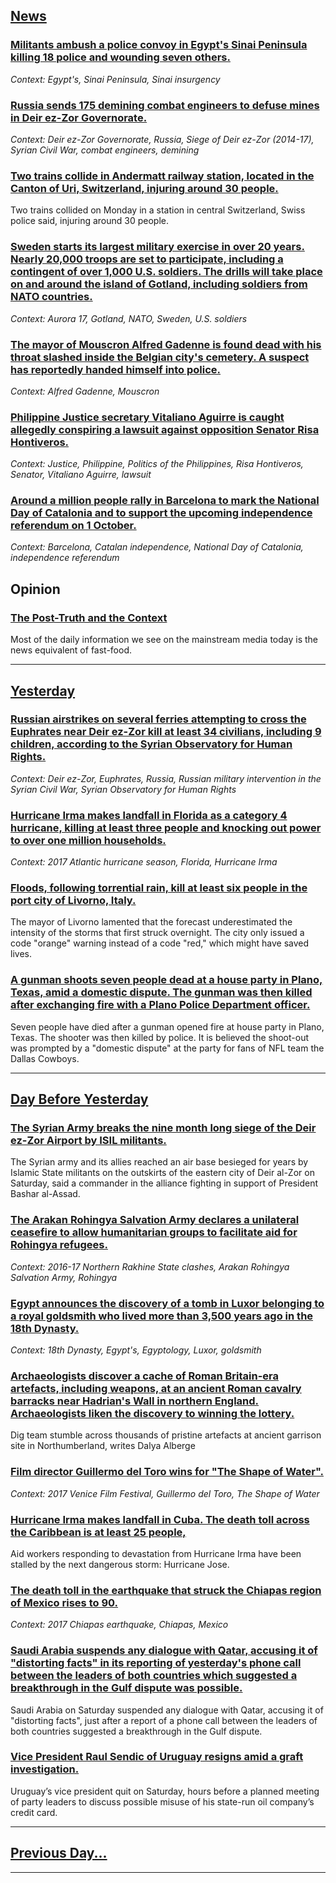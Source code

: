 ## [News](/news/2017/09/11/index.md)

### [ Militants ambush a police convoy in Egypt's Sinai Peninsula killing 18 police and wounding seven others. ](/news/2017/09/11/militants-ambush-a-police-convoy-in-egypt-s-sinai-peninsula-killing-18-police-and-wounding-seven-others.md)
_Context: Egypt's, Sinai Peninsula, Sinai insurgency_

### [Russia sends 175 demining combat engineers to defuse mines in Deir ez-Zor Governorate. ](/news/2017/09/11/russia-sends-175-demining-combat-engineers-to-defuse-mines-in-deir-ez-zor-governorate.md)
_Context: Deir ez-Zor Governorate, Russia, Siege of Deir ez-Zor (2014-17), Syrian Civil War, combat engineers, demining_

### [Two trains collide in Andermatt railway station, located in the Canton of Uri, Switzerland, injuring around 30 people. ](/news/2017/09/11/two-trains-collide-in-andermatt-railway-station-located-in-the-canton-of-uri-switzerland-injuring-around-30-people.md)
Two trains collided on Monday in a station in central Switzerland, Swiss police said, injuring around 30 people.

### [Sweden starts its largest military exercise in over 20 years. Nearly 20,000 troops are set to participate, including a contingent of over 1,000 U.S. soldiers. The drills will take place on and around the island of Gotland, including soldiers from NATO countries. ](/news/2017/09/11/sweden-starts-its-largest-military-exercise-in-over-20-years-nearly-20-000-troops-are-set-to-participate-including-a-contingent-of-over-1.md)
_Context: Aurora 17, Gotland, NATO, Sweden, U.S. soldiers_

### [The mayor of Mouscron Alfred Gadenne is found dead with his throat slashed inside the Belgian city's cemetery. A suspect has reportedly handed himself into police. ](/news/2017/09/11/the-mayor-of-mouscron-alfred-gadenne-is-found-dead-with-his-throat-slashed-inside-the-belgian-city-s-cemetery-a-suspect-has-reportedly-hand.md)
_Context: Alfred Gadenne, Mouscron_

### [Philippine Justice secretary Vitaliano Aguirre is caught allegedly conspiring a lawsuit against opposition Senator Risa Hontiveros. ](/news/2017/09/11/philippine-justice-secretary-vitaliano-aguirre-is-caught-allegedly-conspiring-a-lawsuit-against-opposition-senator-risa-hontiveros.md)
_Context: Justice, Philippine, Politics of the Philippines, Risa Hontiveros, Senator, Vitaliano Aguirre, lawsuit_

### [Around a million people rally in Barcelona to mark the National Day of Catalonia and to support the upcoming independence referendum on 1 October. ](/news/2017/09/11/around-a-million-people-rally-in-barcelona-to-mark-the-national-day-of-catalonia-and-to-support-the-upcoming-independence-referendum-on-1-oc.md)
_Context: Barcelona, Catalan independence, National Day of Catalonia, independence referendum_

## Opinion
### [The Post-Truth and the Context](/opinion/2017/04/4/the-post-truth-and-the-context/index.md)
Most of the daily information we see on the mainstream media today is the news equivalent of fast-food.

---

## [Yesterday](/news/2017/09/10/index.md)

### [Russian airstrikes on several ferries attempting to cross the Euphrates near Deir ez-Zor kill at least 34 civilians, including 9 children, according to the Syrian Observatory for Human Rights. ](/news/2017/09/10/russian-airstrikes-on-several-ferries-attempting-to-cross-the-euphrates-near-deir-ez-zor-kill-at-least-34-civilians-including-9-children-a.md)
_Context: Deir ez-Zor, Euphrates, Russia, Russian military intervention in the Syrian Civil War, Syrian Observatory for Human Rights_

### [Hurricane Irma makes landfall in Florida as a category 4 hurricane, killing at least three people and knocking out power to over one million households. ](/news/2017/09/10/hurricane-irma-makes-landfall-in-florida-as-a-category-4-hurricane-killing-at-least-three-people-and-knocking-out-power-to-over-one-million.md)
_Context: 2017 Atlantic hurricane season, Florida, Hurricane Irma_

### [Floods, following torrential rain, kill at least six people in the port city of Livorno, Italy. ](/news/2017/09/10/floods-following-torrential-rain-kill-at-least-six-people-in-the-port-city-of-livorno-italy.md)
The mayor of Livorno lamented that the forecast underestimated the intensity of the storms that first struck overnight. The city only issued a code &quot;orange&quot; warning instead of a code &quot;red,&quot; which might have saved lives.

### [A gunman shoots seven people dead at a house party in Plano, Texas, amid a domestic dispute. The gunman was then killed after exchanging fire with a Plano Police Department officer. ](/news/2017/09/10/a-gunman-shoots-seven-people-dead-at-a-house-party-in-plano-texas-amid-a-domestic-dispute-the-gunman-was-then-killed-after-exchanging-fir.md)
Seven people have died after a gunman opened fire at house party in Plano, Texas. The shooter was then killed by police. It is believed the shoot-out was prompted by a &quot;domestic dispute&quot; at the party for fans of NFL team the Dallas Cowboys.

---

## [Day Before Yesterday](/news/2017/09/9/index.md)

### [The Syrian Army breaks the nine month long siege of the Deir ez-Zor Airport by ISIL militants. ](/news/2017/09/9/the-syrian-army-breaks-the-nine-month-long-siege-of-the-deir-ez-zor-airport-by-isil-militants.md)
The Syrian army and its allies reached an air base besieged for years by Islamic State militants on the outskirts of the eastern city of Deir al-Zor on Saturday, said a commander in the alliance fighting in support of President Bashar al-Assad.

### [The Arakan Rohingya Salvation Army declares a unilateral ceasefire to allow humanitarian groups to facilitate aid for Rohingya refugees. ](/news/2017/09/9/the-arakan-rohingya-salvation-army-declares-a-unilateral-ceasefire-to-allow-humanitarian-groups-to-facilitate-aid-for-rohingya-refugees.md)
_Context: 2016-17 Northern Rakhine State clashes, Arakan Rohingya Salvation Army, Rohingya_

### [Egypt announces the discovery of a tomb in Luxor belonging to a royal goldsmith who lived more than 3,500 years ago in the 18th Dynasty. ](/news/2017/09/9/egypt-announces-the-discovery-of-a-tomb-in-luxor-belonging-to-a-royal-goldsmith-who-lived-more-than-3-500-years-ago-in-the-18th-dynasty.md)
_Context: 18th Dynasty, Egypt's, Egyptology, Luxor, goldsmith_

### [Archaeologists discover a cache of Roman Britain-era artefacts, including weapons, at an ancient Roman cavalry barracks near Hadrian's Wall in northern England. Archaeologists liken the discovery to winning the lottery. ](/news/2017/09/9/archaeologists-discover-a-cache-of-roman-britain-era-artefacts-including-weapons-at-an-ancient-roman-cavalry-barracks-near-hadrian-s-wall.md)
Dig team stumble across thousands of pristine artefacts at ancient garrison site in Northumberland, writes Dalya Alberge

### [Film director Guillermo del Toro wins for "The Shape of Water". ](/news/2017/09/9/film-director-guillermo-del-toro-wins-for-the-shape-of-water.md)
_Context: 2017 Venice Film Festival, Guillermo del Toro, The Shape of Water_

### [Hurricane Irma makes landfall in Cuba. The death toll across the Caribbean is at least 25 people, ](/news/2017/09/9/hurricane-irma-makes-landfall-in-cuba-the-death-toll-across-the-caribbean-is-at-least-25-people.md)
Aid workers responding to devastation from Hurricane Irma have been stalled by the next dangerous storm: Hurricane Jose.

### [The death toll in the earthquake that struck the Chiapas region of Mexico rises to 90. ](/news/2017/09/9/the-death-toll-in-the-earthquake-that-struck-the-chiapas-region-of-mexico-rises-to-90.md)
_Context: 2017 Chiapas earthquake, Chiapas, Mexico_

### [Saudi Arabia suspends any dialogue with Qatar, accusing it of "distorting facts" in its reporting of yesterday's phone call between the leaders of both countries which suggested a breakthrough in the Gulf dispute was possible. ](/news/2017/09/9/saudi-arabia-suspends-any-dialogue-with-qatar-accusing-it-of-adistorting-factsa-in-its-reporting-of-yesterday-s-phone-call-between-the.md)
Saudi Arabia on Saturday suspended any dialogue with Qatar, accusing it of &quot;distorting facts&quot;, just after a report of a phone call between the leaders of both countries suggested a breakthrough in the Gulf dispute.

### [Vice President Raul Sendic of Uruguay resigns amid a graft investigation. ](/news/2017/09/9/vice-president-raaol-sendic-of-uruguay-resigns-amid-a-graft-investigation.md)
Uruguay’s vice president quit on Saturday, hours before a planned meeting of party leaders to discuss possible misuse of his state-run oil company’s credit card.

---

## [Previous Day...](/news/2017/09/8/index.md)

---

